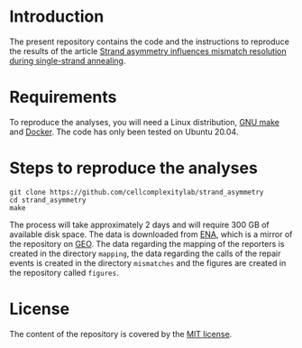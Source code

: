 # Introduction

The present repository contains the code and the instructions to reproduce the results of the article [Strand
asymmetry influences mismatch resolution during single-strand
annealing](https://genomebiology.biomedcentral.com/articles/10.1186/s13059-022-02665-3).


# Requirements

To reproduce the analyses, you will need a Linux distribution, [GNU make](https://www.gnu.org/software/make/)
and [Docker](https://www.docker.com/). The code has only been tested on Ubuntu 20.04.


# Steps to reproduce the analyses
```
git clone https://github.com/cellcomplexitylab/strand_asymmetry
cd strand_asymmetry
make
```

The process will take approximately 2 days and will require 300 GB of available disk space. The data
is downloaded from [ENA](https://www.ebi.ac.uk/ena/browser/view/PRJNA592699?show=reads), which is a
mirror of the repository on [GEO](https://www.ncbi.nlm.nih.gov/geo/query/acc.cgi?acc=GSE141211). The
data regarding the mapping of the reporters is created in the directory `mapping`, the data regarding
the calls of the repair events is created in the directory `mismatches` and the figures are created
in the repository called `figures`.

# License
The content of the repository is covered by the [MIT license](https://opensource.org/licenses/MIT).
